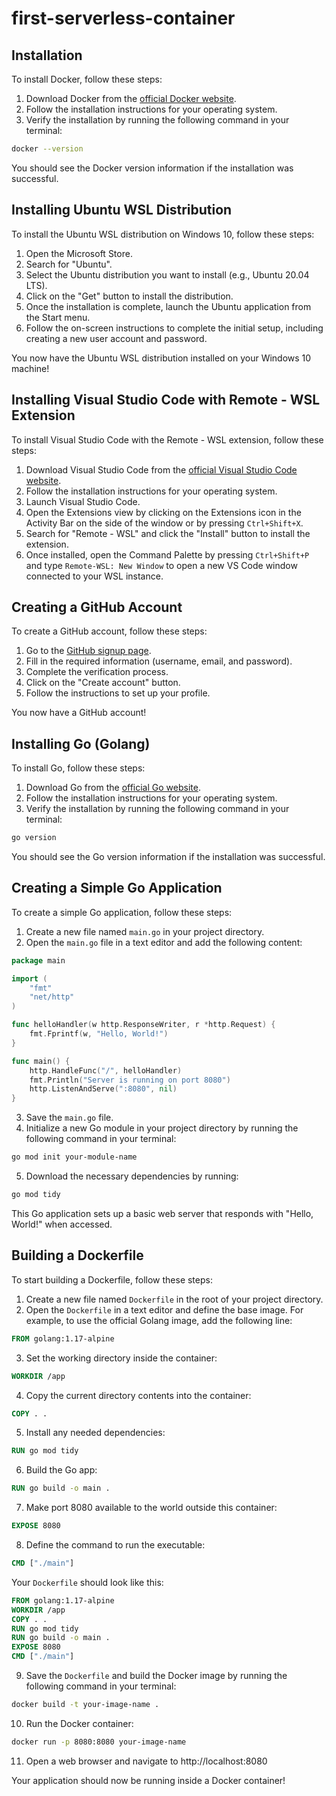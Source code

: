 # first-serverless-container
## Installation

To install Docker, follow these steps:

1. Download Docker from the [official Docker website](https://www.docker.com/get-started).
2. Follow the installation instructions for your operating system.
3. Verify the installation by running the following command in your terminal:

```sh
docker --version
```

You should see the Docker version information if the installation was successful.

## Installing Ubuntu WSL Distribution

To install the Ubuntu WSL distribution on Windows 10, follow these steps:

1. Open the Microsoft Store.
2. Search for "Ubuntu".
3. Select the Ubuntu distribution you want to install (e.g., Ubuntu 20.04 LTS).
4. Click on the "Get" button to install the distribution.
5. Once the installation is complete, launch the Ubuntu application from the Start menu.
6. Follow the on-screen instructions to complete the initial setup, including creating a new user account and password.

You now have the Ubuntu WSL distribution installed on your Windows 10 machine!

## Installing Visual Studio Code with Remote - WSL Extension

To install Visual Studio Code with the Remote - WSL extension, follow these steps:

1. Download Visual Studio Code from the [official Visual Studio Code website](https://code.visualstudio.com/).
2. Follow the installation instructions for your operating system.
3. Launch Visual Studio Code.
4. Open the Extensions view by clicking on the Extensions icon in the Activity Bar on the side of the window or by pressing `Ctrl+Shift+X`.
5. Search for "Remote - WSL" and click the "Install" button to install the extension.
6. Once installed, open the Command Palette by pressing `Ctrl+Shift+P` and type `Remote-WSL: New Window` to open a new VS Code window connected to your WSL instance.


## Creating a GitHub Account

To create a GitHub account, follow these steps:

1. Go to the [GitHub signup page](https://github.com/join).
2. Fill in the required information (username, email, and password).
3. Complete the verification process.
4. Click on the "Create account" button.
5. Follow the instructions to set up your profile.

You now have a GitHub account!

## Installing Go (Golang)

To install Go, follow these steps:

1. Download Go from the [official Go website](https://golang.org/dl/).
2. Follow the installation instructions for your operating system.
3. Verify the installation by running the following command in your terminal:

```sh
go version
```

You should see the Go version information if the installation was successful.

## Creating a Simple Go Application

To create a simple Go application, follow these steps:

1. Create a new file named `main.go` in your project directory.
2. Open the `main.go` file in a text editor and add the following content:

```go
package main

import (
    "fmt"
    "net/http"
)

func helloHandler(w http.ResponseWriter, r *http.Request) {
    fmt.Fprintf(w, "Hello, World!")
}

func main() {
    http.HandleFunc("/", helloHandler)
    fmt.Println("Server is running on port 8080")
    http.ListenAndServe(":8080", nil)
}
``` 

3. Save the `main.go` file.
4. Initialize a new Go module in your project directory by running the following command in your terminal:

```sh
go mod init your-module-name
```

5. Download the necessary dependencies by running:

```sh
go mod tidy
```

This Go application sets up a basic web server that responds with "Hello, World!" when accessed.


## Building a Dockerfile

To start building a Dockerfile, follow these steps:

1. Create a new file named `Dockerfile` in the root of your project directory.
2. Open the `Dockerfile` in a text editor and define the base image. For example, to use the official Golang image, add the following line:

```Dockerfile
FROM golang:1.17-alpine
```

3. Set the working directory inside the container:

```Dockerfile
WORKDIR /app
```

4. Copy the current directory contents into the container:

```Dockerfile
COPY . .
```

5. Install any needed dependencies:

```Dockerfile
RUN go mod tidy
```

6. Build the Go app:

```Dockerfile
RUN go build -o main .
```

7. Make port 8080 available to the world outside this container:

```Dockerfile
EXPOSE 8080
```

8. Define the command to run the executable:

```Dockerfile
CMD ["./main"]
```

Your `Dockerfile` should look like this:

```Dockerfile
FROM golang:1.17-alpine
WORKDIR /app
COPY . .
RUN go mod tidy
RUN go build -o main .
EXPOSE 8080
CMD ["./main"]
```

9. Save the `Dockerfile` and build the Docker image by running the following command in your terminal:

```sh
docker build -t your-image-name .
```

10. Run the Docker container:

```sh
docker run -p 8080:8080 your-image-name
```

11. Open a web browser and navigate to http://localhost:8080

Your application should now be running inside a Docker container!